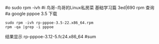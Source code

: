 #o
sudo rpm -ivh
#i
鸟哥-鸟哥的Linux私房菜 基础学习篇 3ed|690
rpm 查询
#a
google pppoe 3.5 下载
```
sudo rpm -ivh rp-pppoe-3.5-22.x86_64.rpm
rpm -qa |grep -i pppoe
```
结果显示 rp-pppoe-3.12-5.fc24.x86_64
#sum
